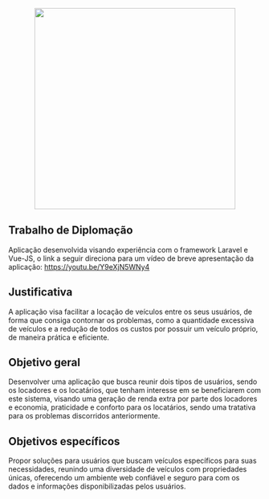 <p align="center"><a href="https://laravel.com" target="_blank"><img src="https://raw.githubusercontent.com/laravel/art/master/logo-lockup/5%20SVG/2%20CMYK/1%20Full%20Color/laravel-logolockup-cmyk-red.svg" width="400"></a></p>

## Trabalho de Diplomação 

Aplicação desenvolvida visando experiência com o framework Laravel e Vue-JS, o link a seguir direciona para um vídeo de breve apresentação da aplicação: https://youtu.be/Y9eXjN5WNy4

## Justificativa
A aplicação visa facilitar a locação de veículos entre os seus usuários, de forma que
consiga contornar os problemas, como a quantidade excessiva de veículos e a redução de
todos os custos por possuir um veículo próprio, de maneira prática e eficiente.


## Objetivo geral
Desenvolver uma aplicação que busca reunir dois tipos de usuários, sendo os locadores e
os locatários, que tenham interesse em se beneficiarem com este sistema, visando uma
geração de renda extra por parte dos locadores e economia, praticidade e conforto para os
locatários, sendo uma tratativa para os problemas discorridos anteriormente.


## Objetivos específicos
Propor soluções para usuários que buscam veículos específicos para suas necessidades,
reunindo uma diversidade de veículos com propriedades únicas, oferecendo um ambiente
web confiável e seguro para com os dados e informações disponibilizadas pelos usuários.
